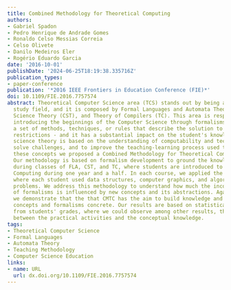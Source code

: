 ```yaml
---
title: Combined Methodology for Theoretical Computing
authors:
- Gabriel Spadon
- Pedro Henrique de Andrade Gomes
- Ronaldo Celso Messias Correia
- Celso Olivete
- Danilo Medeiros Eler
- Rogério Eduardo Garcia
date: '2016-10-01'
publishDate: '2024-06-25T18:19:38.335716Z'
publication_types:
- paper-conference
publication: '*2016 IEEE Frontiers in Education Conference (FIE)*'
doi: 10.1109/FIE.2016.7757574
abstract: Theoretical Computer Science area (TCS) stands out by being an important
  study field, and it is composed by Formal Languages and Automata Theory (FLA), Computer
  Science Theory (CST), and Theory of Compilers (TC). This area is responsible for
  introducing the beginnings of the Computer Science through formalisms - which represent
  a set of methods, techniques, or rules that describe the solution to a problem with
  restrictions - and it has a substantial impact on the student's knowledge. Computer
  science theory is based on the understanding of computability and techniques to
  solve challenges, and to improve the teaching-learning process used to introduce
  these concepts we proposed a Combined Methodology for Theoretical Computing (CMTC).
  Our methodology is based on formalism development to ground the knowledge acquired
  during classes of FLA, CST, and TC, where students are introduced to Theoretical
  Computing during one year and a half. In each course, we applied the same methodology
  where each student used data structures, computer graphics, and algorithms to solve
  problems. We address this methodology to understand how much the incomprehension
  of formalisms is influenced by new concepts and its abstractions. Against this background,
  we demonstrate that the that CMTC has the aim to build knowledge and make the new
  concepts and formalisms concrete. Our results are based on statistical analysis
  from students' grades, where we could observe among other results, the correlation
  between the practical activities and the conceptual knowledge.
tags:
- Theoretical Computer Science
- Formal Languages
- Automata Theory
- Teaching Methodology
- Computer Science Education
links:
- name: URL
  url: dx.doi.org/10.1109/FIE.2016.7757574
---
```

